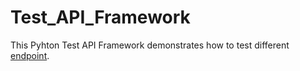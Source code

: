 # Test_API_Framework

This Pyhton Test API Framework demonstrates how to test different [endpoint](https://jsonplaceholder.typicode.com/).
